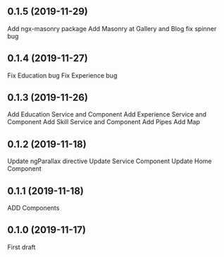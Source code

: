 ## 0.1.5 (2019-11-29)

Add ngx-masonry package 
Add Masonry at Gallery and Blog
fix spinner bug

## 0.1.4 (2019-11-27)

Fix Education bug
Fix Experience bug 

## 0.1.3 (2019-11-26)

Add Education Service and Component
Add Experience Service and Component
Add Skill Service and Component
Add Pipes
Add Map

## 0.1.2 (2019-11-18)

Update ngParallax directive
Update Service Component
Update Home Component

## 0.1.1 (2019-11-18)

ADD Components

## 0.1.0 (2019-11-17)

First draft
